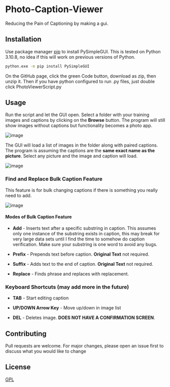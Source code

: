 # Photo-Caption-Viewer
Reducing the Pain of Captioning by making a gui.

## Installation

Use package manager [pip](https://pip.pypa.io/en/stable/) to install PySimpleGUI.  This is tested on Python 3.10.8, no idea if this will work on previous versions of Python.

```bash
python.exe -m pip install PySimpleGUI
```
On the GitHub page, click the green Code button, download as zip, then unzip it. Then if you have python configured to run .py files, just double click PhotoViewerScript.py

## Usage
Run the script and let the GUI open.
Select a folder with your training images and captions by clicking on the **Browse** button.  The program will still show images without captions but functionality becomes a photo app.

![image](https://user-images.githubusercontent.com/48573359/211654614-970fd97f-181d-4973-9ebd-7b03032ad594.png)

The GUI will load a list of images in the folder along with paired captions.  The program is assuming the captions are the **same exact name as the picture**. Select any picture and the image and caption will load.

![image](https://user-images.githubusercontent.com/48573359/211655290-b330af4f-c0a3-491c-a798-48dc46ce46bb.png)

### Find and Replace Bulk Caption Feature
This feature is for bulk changing captions if there is something you really need to add.  

![image](https://user-images.githubusercontent.com/48573359/211656649-1a1ac585-ca66-4312-a81d-299669642687.png)

#### Modes of Bulk Caption Feature
- **Add** - Inserts text after a specific substring in caption. This assumes only one instance of the substring exists in caption, this may break for very large data sets until I find the time to somehow do caption verification.  Make sure your substring is one word to avoid any bugs.

- **Prefix** - Prepends text before caption.  **Original Text** not required.

- **Suffix** - Adds text to the end of caption. **Original Text** not required.

- **Replace** - Finds phrase and replaces with replacement.

### Keyboard Shortcuts (may add more in the future)
- **TAB** - Start editing caption

- **UP/DOWN Arrow Key** - Move up/down in image list

- **DEL** - Deletes image. **DOES NOT HAVE A CONFIRMATION SCREEN**.




## Contributing

Pull requests are welcome. For major changes, please open an issue first
to discuss what you would like to change

## License

[GPL](https://choosealicense.com/licenses/gpl-3.0/)
